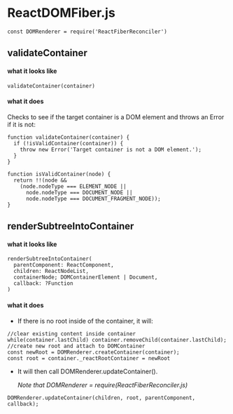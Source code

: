 # ReactDOMFiber.js
`const DOMRenderer = require('ReactFiberReconciler')`

## validateContainer
#### what it looks like
```
validateContainer(container)
```
#### what it does
Checks to see if the target container is a DOM element and throws an Error if it is not:
```
function validateContainer(container) {
  if (!isValidContainer(container)) {
    throw new Error('Target container is not a DOM element.');
  }
}

function isValidContainer(node) {
  return !!(node &&
    (node.nodeType === ELEMENT_NODE ||
      node.nodeType === DOCUMENT_NODE ||
      node.nodeType === DOCUMENT_FRAGMENT_NODE));
}
```

## renderSubtreeIntoContainer
#### what it looks like
```
renderSubtreeIntoContainer(
  parentComponent: ReactComponent,
  children: ReactNodeList,
  containerNode; DOMContainerElement | Document,
  callback: ?Function
)
```
#### what it does
- If there is no root inside of the container, it will:
```
//clear existing content inside container
while(container.lastChild) container.removeChild(container.lastChild);
//create new root and attach to DOMContainer
const newRoot = DOMRenderer.createContainer(container);
const root = container._reactRootContainer = newRoot
```
- It will then call DOMRenderer.updateContainer().

  *Note that DOMRenderer = require(ReactFiberReconciler.js)*
```
DOMRenderer.updateContainer(children, root, parentComponent, callback);
```
